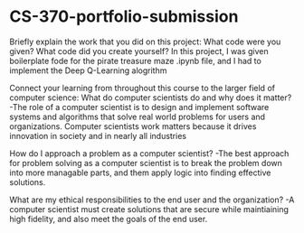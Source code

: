 # CS-370-portfolio-submission


Briefly explain the work that you did on this project: What code were you given? What code did you create yourself?
In this project, I was given boilerplate fode for the pirate treasure maze .ipynb file, and I had to implement the Deep Q-Learning alogrithm

Connect your learning from throughout this course to the larger field of computer science:
What do computer scientists do and why does it matter?
-The role of a computer scientist is to design and implement software systems and algorithms that solve real world problems for users and organizations. Computer scientists work matters because it drives innovation in society and in nearly all industries

How do I approach a problem as a computer scientist?
-The best approach for problem solving as a computer scientist is to break the problem down into more managable parts, and them apply logic into finding effective solutions.

What are my ethical responsibilities to the end user and the organization?
-A computer scientist must create solutions that are secure while maintiaining high fidelity, and also meet the goals of the end user.

